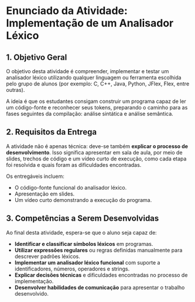 # Enunciado da Atividade: Implementação de um Analisador Léxico

## 1. Objetivo Geral

O objetivo desta atividade é compreender, implementar e testar um analisador léxico utilizando qualquer linguagem ou ferramenta escolhida pelo grupo de alunos (por exemplo: C, C++, Java, Python, JFlex, Flex, entre outras).

A ideia é que os estudantes consigam construir um programa capaz de ler um código-fonte e reconhecer seus tokens, preparando o caminho para as fases seguintes da compilação: análise sintática e análise semântica.

## 2. Requisitos da Entrega

A atividade não é apenas técnica: deve-se também **explicar o processo de desenvolvimento**. Isso significa apresentar em sala de aula, por meio de slides, trechos de código e um vídeo curto de execução, como cada etapa foi resolvida e quais foram as dificuldades encontradas.

Os entregáveis incluem:
-   O código-fonte funcional do analisador léxico.
-   Apresentação em slides.
-   Um vídeo curto demonstrando a execução do programa.

## 3. Competências a Serem Desenvolvidas

Ao final desta atividade, espera-se que o aluno seja capaz de:

-   **Identificar e classificar símbolos léxicos** em programas.
-   **Utilizar expressões regulares** ou regras definidas manualmente para descrever padrões léxicos.
-   **Implementar um analisador léxico funcional** com suporte a identificadores, números, operadores e strings.
-   **Explicar decisões técnicas** e dificuldades encontradas no processo de implementação.
-   **Desenvolver habilidades de comunicação** para apresentar o trabalho desenvolvido.